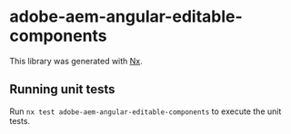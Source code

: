 # adobe-aem-angular-editable-components

This library was generated with [Nx](https://nx.dev).

## Running unit tests

Run `nx test adobe-aem-angular-editable-components` to execute the unit tests.

